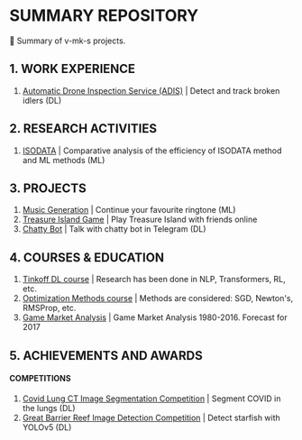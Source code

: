 # SUMMARY REPOSITORY
📕 Summary of v-mk-s projects.

## 1. WORK EXPERIENCE
1. [Automatic Drone Inspection Service (ADIS)](https://github.com/v-mk-s/Automatic-Drone-Inspection-Service-ADIS) | Detect and track broken idlers (DL)

## 2. RESEARCH ACTIVITIES
1. [ISODATA](https://github.com/v-mk-s/ISODATA) | Comparative analysis of the efficiency of ISODATA method and ML methods (ML)

## 3. PROJECTS
1. [Music Generation](https://github.com/v-mk-s/Music-Generation-ML) | Continue your favourite ringtone (ML)
2. [Treasure Island Game](https://github.com/v-mk-s/Treasure-Island-Game) | Play Treasure Island with friends online
3. [Chatty Bot](https://github.com/v-mk-s/Chatty-Bot-DL) | Talk with chatty bot in Telegram (DL)

## 4. COURSES & EDUCATION
1. [Tinkoff DL course](https://github.com/v-mk-s/tinkoff-DL-course) | Research has been done in NLP, Transformers, RL, etc.
2. [Optimization Methods course](https://github.com/v-mk-s/optimization-methods) | Methods are considered: SGD, Newton's, RMSProp, etc.
3. [Game Market Analysis](https://github.com/v-mk-s/data-analyst) | Game Market Analysis 1980-2016. Forecast for 2017

## 5. ACHIEVEMENTS AND AWARDS
#### COMPETITIONS
1. [Covid Lung CT Image Segmentation Competition](https://github.com/v-mk-s/Competition-Covid-Lung-CT-Image-Segmentation-main) | Segment COVID in the lungs (DL)
2. [Great Barrier Reef Image Detection Competition](https://github.com/v-mk-s/Competition-Great-Barrier-Reef-Image-Detection-main) | Detect starfish with YOLOv5 (DL)
